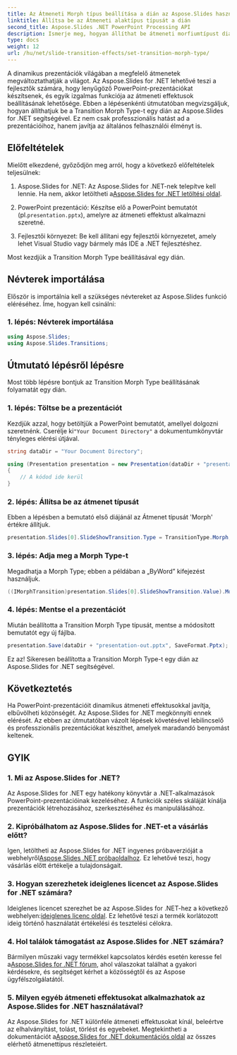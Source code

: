 ```yaml
---
title: Az Átmeneti Morph típus beállítása a dián az Aspose.Slides használatával
linktitle: Állítsa be az Átmeneti alaktípus típusát a dián
second_title: Aspose.Slides .NET PowerPoint Processing API
description: Ismerje meg, hogyan állíthat be átmeneti morfiumtípust diákon az Aspose.Slides for .NET segítségével. Útmutató lépésről lépésre kódpéldákkal. Javítsa prezentációit most!
type: docs
weight: 12
url: /hu/net/slide-transition-effects/set-transition-morph-type/
---
```


A dinamikus prezentációk világában a megfelelő átmenetek megváltoztathatják a világot. Az Aspose.Slides for .NET lehetővé teszi a fejlesztők számára, hogy lenyűgöző PowerPoint-prezentációkat készítsenek, és egyik izgalmas funkciója az átmeneti effektusok beállításának lehetősége. Ebben a lépésenkénti útmutatóban megvizsgáljuk, hogyan állíthatjuk be a Transition Morph Type-t egy dián az Aspose.Slides for .NET segítségével. Ez nem csak professzionális hatást ad a prezentációihoz, hanem javítja az általános felhasználói élményt is.

## Előfeltételek

Mielőtt elkezdené, győződjön meg arról, hogy a következő előfeltételek teljesülnek:

1.  Aspose.Slides for .NET: Az Aspose.Slides for .NET-nek telepítve kell lennie. Ha nem, akkor letöltheti a[Aspose.Slides for .NET letöltési oldal](https://releases.aspose.com/slides/net/).

2.  PowerPoint prezentáció: Készítse elő a PowerPoint bemutatót (pl.`presentation.pptx`), amelyre az átmeneti effektust alkalmazni szeretné.

3. Fejlesztői környezet: Be kell állítani egy fejlesztői környezetet, amely lehet Visual Studio vagy bármely más IDE a .NET fejlesztéshez.

Most kezdjük a Transition Morph Type beállításával egy dián.

## Névterek importálása

Először is importálnia kell a szükséges névtereket az Aspose.Slides funkció eléréséhez. Íme, hogyan kell csinálni:

### 1. lépés: Névterek importálása

```csharp
using Aspose.Slides;
using Aspose.Slides.Transitions;
```

## Útmutató lépésről lépésre

Most több lépésre bontjuk az Transition Morph Type beállításának folyamatát egy dián.

### 1. lépés: Töltse be a prezentációt

 Kezdjük azzal, hogy betöltjük a PowerPoint bemutatót, amellyel dolgozni szeretnénk. Cserélje ki`"Your Document Directory"` a dokumentumkönyvtár tényleges elérési útjával.

```csharp
string dataDir = "Your Document Directory";

using (Presentation presentation = new Presentation(dataDir + "presentation.pptx"))
{
    // A kódod ide kerül
}
```

### 2. lépés: Állítsa be az átmenet típusát

Ebben a lépésben a bemutató első diájánál az Átmenet típusát 'Morph' értékre állítjuk.

```csharp
presentation.Slides[0].SlideShowTransition.Type = TransitionType.Morph;
```

### 3. lépés: Adja meg a Morph Type-t

Megadhatja a Morph Type; ebben a példában a „ByWord” kifejezést használjuk.

```csharp
((IMorphTransition)presentation.Slides[0].SlideShowTransition.Value).MorphType = TransitionMorphType.ByWord;
```

### 4. lépés: Mentse el a prezentációt

Miután beállította a Transition Morph Type típusát, mentse a módosított bemutatót egy új fájlba.

```csharp
presentation.Save(dataDir + "presentation-out.pptx", SaveFormat.Pptx);
```

Ez az! Sikeresen beállította a Transition Morph Type-t egy dián az Aspose.Slides for .NET segítségével.

## Következtetés

Ha PowerPoint-prezentációit dinamikus átmeneti effektusokkal javítja, elbűvölheti közönségét. Az Aspose.Slides for .NET megkönnyíti ennek elérését. Az ebben az útmutatóban vázolt lépések követésével lebilincselő és professzionális prezentációkat készíthet, amelyek maradandó benyomást keltenek.

## GYIK

### 1. Mi az Aspose.Slides for .NET?

Az Aspose.Slides for .NET egy hatékony könyvtár a .NET-alkalmazások PowerPoint-prezentációinak kezeléséhez. A funkciók széles skáláját kínálja prezentációk létrehozásához, szerkesztéséhez és manipulálásához.

### 2. Kipróbálhatom az Aspose.Slides for .NET-et a vásárlás előtt?

 Igen, letöltheti az Aspose.Slides for .NET ingyenes próbaverzióját a webhelyről[Aspose.Slides .NET próbaoldalhoz](https://releases.aspose.com/). Ez lehetővé teszi, hogy vásárlás előtt értékelje a tulajdonságait.

### 3. Hogyan szerezhetek ideiglenes licencet az Aspose.Slides for .NET számára?

 Ideiglenes licencet szerezhet be az Aspose.Slides for .NET-hez a következő webhelyen:[ideiglenes licenc oldal](https://purchase.aspose.com/temporary-license/). Ez lehetővé teszi a termék korlátozott ideig történő használatát értékelési és tesztelési célokra.

### 4. Hol találok támogatást az Aspose.Slides for .NET számára?

Bármilyen műszaki vagy termékkel kapcsolatos kérdés esetén keresse fel a[Aspose.Slides for .NET fórum](https://forum.aspose.com/), ahol válaszokat találhat a gyakori kérdésekre, és segítséget kérhet a közösségtől és az Aspose ügyfélszolgálatától.

### 5. Milyen egyéb átmeneti effektusokat alkalmazhatok az Aspose.Slides for .NET használatával?

 Az Aspose.Slides for .NET különféle átmeneti effektusokat kínál, beleértve az elhalványítást, tolást, törlést és egyebeket. Megtekintheti a dokumentációt a[Aspose.Slides for .NET dokumentációs oldal](https://reference.aspose.com/slides/net/) az összes elérhető átmenettípus részleteiért.

